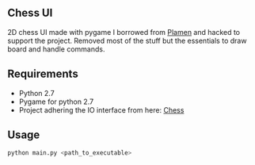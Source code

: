 ## Chess UI

2D chess UI made with pygame I borrowed from [Plamen](https://github.com/Plamenod/2D_Chess) and hacked to support the project. Removed most of the stuff but the essentials to draw board and handle commands.

## Requirements
 * Python 2.7
 * Pygame for python 2.7
 * Project adhering the IO interface from here: [Chess](https://github.com/poseidon4o/oop-assignment/blob/master/supplementary.md)

## Usage
```bash
python main.py <path_to_executable>
```
